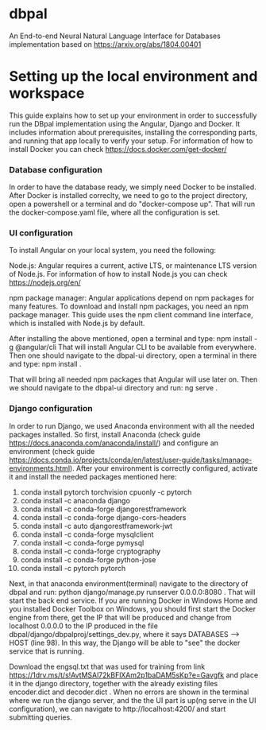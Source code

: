 # dbpal
An End-to-end Neural Natural Language Interface for Databases implementation based on https://arxiv.org/abs/1804.00401 


# Setting up the local environment and workspace
This guide explains how to set up your environment in order to successfully run the DBpal implementation using the Angular, Django and Docker. It includes information about prerequisites, installing the corresponding parts, and running that app locally to verify your setup. For information of how to install Docker you can check https://docs.docker.com/get-docker/

### Database configuration
In order to have the database ready, we simply need Docker to be installed. After Docker is installed correclty, we need to go to the project directory, open a    powershell or a terminal and do "docker-compose up". That will run the docker-compose.yaml file, where all the configuration is set. 

### UI configuration 

To install Angular on your local system, you need the following:

Node.js: Angular requires a current, active LTS, or maintenance LTS version of Node.js. For information of how to install Node.js you can check https://nodejs.org/en/

npm package manager: Angular applications depend on npm packages for many features. To download and install npm packages, you need an npm package manager. This guide uses the npm client command line interface, which is installed with Node.js by default.

After installing the above mentioned, open a terminal and type: npm install -g @angular/cli
That will install Angular CLI to be available from everywhere. Then one should navigate to the dbpal-ui directory, open a terminal in there and type: npm install .

That will bring all needed npm packages that Angular will use later on. Then we should navigate to the dbpal-ui directory and run: ng serve .

### Django configuration

In order to run Django, we used Anaconda environment with all the needed packages installed. So first, install Anaconda (check guide https://docs.anaconda.com/anaconda/install/) and configure an environment (check guide https://docs.conda.io/projects/conda/en/latest/user-guide/tasks/manage-environments.html). After your environment is correctly configured, activate it and install the needed packages mentioned here:

1. conda install pytorch torchvision cpuonly -c pytorch
2. conda install -c anaconda django
3. conda install -c conda-forge djangorestframework
4. conda install -c conda-forge django-cors-headers
5. conda install -c auto djangorestframework-jwt
6. conda install -c conda-forge mysqlclient
7. conda install -c conda-forge pymysql 
8. conda install -c conda-forge cryptography
9. conda install -c conda-forge python-jose
10. conda install -c pytorch pytorch 

Next, in that anaconda environment(terminal) navigate to the directory of dbpal and run: python django/manage.py runserver 0.0.0.0:8080 .
That will start the back end service. If you are running Docker in Windows Home and you installed Docker Toolbox on Windows, you should first start the Docker engine
from there, get the IP that will be produced and change from localhost 0.0.0.0 to the IP produced in the file dbpal/django/dbpalproj/settings_dev.py, where it says DATABASES --> HOST (line 98). In this way, the Django will be able to "see" the docker service that is running.

Download the engsql.txt that was used for training from link https://1drv.ms/t/s!AvtMSAl72kBFlXAm2p1baDAM5sKp?e=Gavgfk and place it in the django directory, together with the already existing files encoder.dict and decoder.dict .
When no errors are shown in the terminal where we run the django server, and the the UI part is up(ng serve in the UI configuration), we can navigate to http://localhost:4200/ and start submitting queries.











